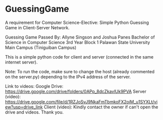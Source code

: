# GuessingGame
A requirement for Computer Science-Elective: Simple Python Guessing Game in Client-Server Network. 

Guessing Game
Passed By:
Allyne Singson and Joshua Panes
Bachelor of Science in Computer Science
3rd Year Block 1
Palawan State University Main Campus (Tiniguiban Campus)

This is a simple python code for client and server (connected in the same internet server).

Note: To run the code, make sure to change the host (already commented on the server.py) depending to the IPv4 address of the server. 


Link to videos:
Google Drive: https://drive.google.com/drive/folders/0APp_8dcZkavlUk9PVA
Server (video): https://drive.google.com/file/d/1RZJoSvJ9NkaFmTbmkoFX2oiM_u1SYXLt/view?usp=drive_link
Client (video):
Kindly contact the owner if can't open the drive and videos. Thank you.
